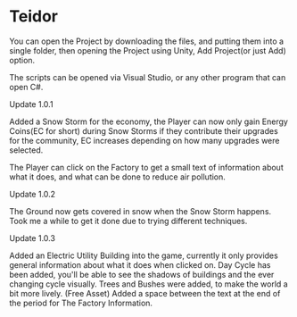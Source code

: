 # Teidor

You can open the Project by downloading the files, and putting them into a single folder, then opening the Project using Unity, Add Project(or just Add) option.

The scripts can be opened via Visual Studio, or any other program that can open C#.

Update 1.0.1

Added a Snow Storm for the economy, the Player can now only gain Energy Coins(EC for short) during Snow Storms if they contribute their upgrades for the community, EC increases depending on how many upgrades were selected.

The Player can click on the Factory to get a small text of information about what it does, and what can be done to reduce air pollution.

Update 1.0.2

The Ground now gets covered in snow when the Snow Storm happens.
Took me a while to get it done due to trying different techniques.

Update 1.0.3

Added an Electric Utility Building into the game, currently it only provides general information about what it does when clicked on.
Day Cycle has been added, you'll be able to see the shadows of buildings and the ever changing cycle visually.
Trees and Bushes were added, to make the world a bit more lively. (Free Asset)
Added a space between the text at the end of the period for The Factory Information.
